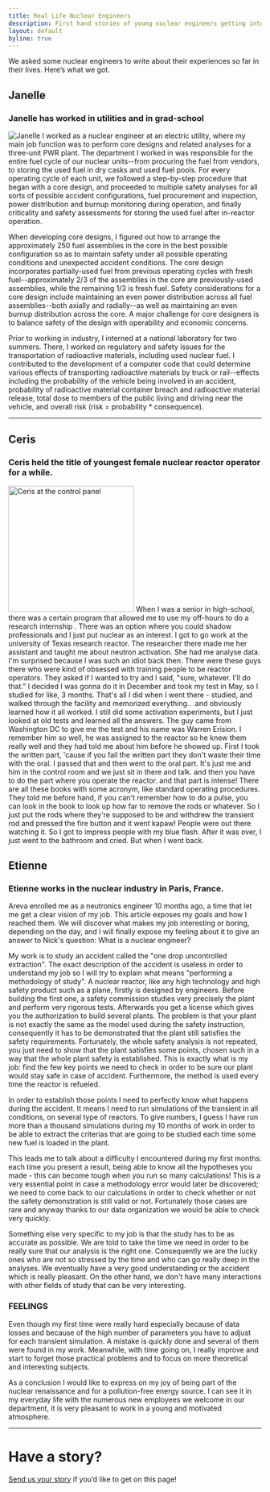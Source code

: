```yaml
---
title: Real Life Nuclear Engineers
description: First hand stories of young nuclear engineers getting into the field.
layout: default
byline: true
---
```


<div class="row">
<div class="col-md-8" markdown="1">

We asked some nuclear engineers to write about their experiences so far in their lives. Here&rsquo;s
what we got.

## Janelle

### Janelle has worked in utilities and in grad-school

<img class="float-end" title="Janelle" alt="Janelle" src="/img/jjsp.jpg"/>
I worked as a nuclear engineer at an electric utility, where my main
job function was to perform core designs and related analyses for a
three-unit PWR plant.  The department I worked in was responsible for
the entire fuel cycle of our nuclear units--from procuring the fuel
from vendors, to storing the used fuel in dry casks and used fuel
pools.  For every operating cycle of each unit, we followed a
step-by-step procedure that began with a core design, and proceeded to
multiple safety analyses for all sorts of possible accident
configurations, fuel procurement and inspection, power distribution
and burnup monitoring during operation, and finally criticality and
safety assessments for storing the used fuel after in-reactor
operation.

When developing core designs, I figured out how to arrange the
approximately 250 fuel assemblies in the core in the best possible
configuration so as to maintain safety under all possible operating
conditions and unexpected accident conditions. The core design
incorporates partially-used fuel from previous operating cycles with
fresh fuel--approximately 2/3 of the assemblies in the core are
previously-used assemblies, while the remaining 1/3 is fresh fuel.
Safety considerations for a core design include maintaining an even
power distribution across all fuel assemblies--both axially and
radially--as well as maintaining an even burnup distribution across
the core. A major challenge for core designers is to balance safety
of the design with operability and economic concerns.

Prior to working in industry, I interned at a national laboratory for
two summers. There, I worked on regulatory and safety issues for the
transportation of radioactive materials, including used nuclear fuel.
I contributed to the development of a computer code that could
determine various effects of transporting radioactive materials by
truck or rail--effects including the probability of the vehicle being
involved in an accident, probability of radioactive material container
breach and radioactive material release, total dose to members of the
public living and driving near the vehicle, and overall risk (risk =
probability \* consequence).

<hr/>

## Ceris

### Ceris held the title of youngest female nuclear reactor operator for a while.

<img class="float-end" style="width:250px" title="Ceris at the control panel" alt="Ceris at the control panel" src="/img/ceris.jpg"/>
When I was a senior in high-school, there was a certain program that allowed me to use my off-hours
to do a research internship . There was an option where you could shadow professionals and I just 
put nuclear as an interest. I got to go work at the university of Texas research reactor. The researcher there
made me her assistant and taught me about neutron activation. She had me analyse data. I'm surprised because I was such an idiot back then. 
There were these guys there who were kind of obsessed with training people to be reactor operators. They asked if I wanted to try and I said, 
"sure, whatever. I'll do that." I decided I was gonna do it in December and took my test in May, so I studied for like, 3 months. That's all I
did when I went there - studied, and walked through the facility and memorized everything.. .and obviously learned how it all worked. I still did some 
activation experiments, but I just looked at old tests and learned all the answers. The guy came from Washington DC to give me the test and his name was 
Warren Erision. I remember him so well, he was assigned to the reactor so he knew them really well and they had told me about him before he showed up. 
First I took the written part, 'cause if you fail the written part they don't waste their time with the oral. I passed that and then went to the oral part. 
It's just me and him in the control room and we just sit in there and talk. and then you have to do the part where you operate the reactor. and that part
is intense! There are all these books with some acronym, like standard operating procedures. They told me before hand, if you can't remember how to do a pulse, 
you can look in the book to look up how far to remove the rods or whatever. So I just put the rods where they're supposed to be and withdrew the transient rod and pressed
the fire button and it went kapaw! People were out there watching it. So I got to impress people with my blue flash. After it was over, I just went to the bathroom and cried. But when I went back.

## Etienne

### Etienne works in the nuclear industry in Paris, France.

Areva enrolled me as a neutronics engineer 10 months ago, a time that let me get a clear vision of
my job. This article exposes my goals and how I reached them. We will discover what makes my job
interesting or boring, depending on the day, and I will finally expose my feeling about it to give
an answer to Nick's question: What is a nuclear engineer?

My work is to study an accident called the "one drop uncontrolled extraction". The exact
description of the accident is useless in order to understand my job so I will try to explain what
means "performing a methodology of study". A nuclear reactor, like any high technology and high
safety product such as a plane, firstly is designed by engineers. Before building the first one, a
safety commission studies very precisely the plant and perform very rigorous tests. Afterwards you
get a license which gives you the authorization to build several plants. The problem is that your
plant is not exactly the same as the model used during the safety instruction, consequently it has
to be demonstrated that the plant still satisfies the safety requirements. Fortunately, the whole
safety analysis is not repeated, you just need to show that the plant satisfies some points, chosen
such in a way that the whole plant safety is established. This is exactly what is my job: find the
few key points we need to check in order to be sure our plant would stay safe in case of accident.
Furthermore, the method is used every time the reactor is refueled.

In order to establish those points I need to perfectly know what happens during the accident. It
means I need to run simulations of the transient in all conditions, on several type of reactors. To
give numbers, I guess I have run more than a thousand simulations during my 10 months of work in
order to be able to extract the criterias that are going to be studied each time some new fuel is
loaded in the plant.

This leads me to talk about a difficulty I encountered during my first months: each time you present
a result, being able to know all the hypotheses you made - this can become tough when you run so
many calculations! This is a very essential point in case a methodology error would later be
discovered; we need to come back to our calculations in order to check whether or not the safety
demonstration is still valid or not. Fortunately those cases are rare and anyway thanks to our data
organization we would be able to check very quickly.

Something else very specific to my job is that the study has to be as accurate as possible. We are
told to take the time we need in order to be really sure that our analysis is the right one.
Consequently we are the lucky ones who are not so stressed by the time and who can go really deep in
the analyses. We eventually have a very good understanding or the accident which is really pleasant.
On the other hand, we don't have many interactions with other fields of study that can be very
interesting.

### FEELINGS

Even though my first time were really hard especially because of data losses and because of the high
number of parameters you have to adjust for each transient simulation. A mistake is quickly done and
several of them were found in my work. Meanwhile, with time going on, I really improve and start to
forget those practical problems and to focus on more theoretical and interesting subjects.

As a conclusion I would like to express on my joy of being part of the nuclear renaissance and for a
pollution-free energy source. I can see it in my everyday life with the numerous new employees we
welcome in our department, it is very pleasant to work in a young and motivated atmosphere.

<hr />

# Have a story?

<p><a href="/contact.html">Send us your story</a> if you&rsquo;d like to get on this page!</p>
</div>
